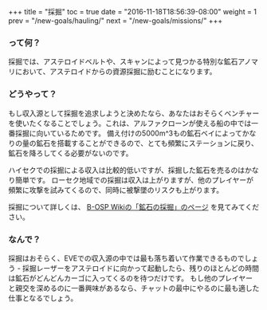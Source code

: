+++
title = "採掘"
toc = true
date = "2016-11-18T18:56:39-08:00"
weight = 1
prev = "/new-goals/hauling/"
next = "/new-goals/missions/"
+++

### って何？

採掘では、アステロイドベルトや、スキャンによって見つかる特別な鉱石アノマリにおいて、アステロイドからの資源採掘に励むことになります。

### どうやって？

もし収入源として採掘を追求しようと決めたなら、あなたはおそらくベンチャーを使いたくなることでしょう。これは、アルファクローンが使える船の中では一番採掘に向いているためです。 備え付けの5000m^3もの鉱石ベイによってかなりの量の鉱石を搭載することができるので、とても頻繁にステーションに戻り、鉱石を降ろしてくる必要がないのです。

ハイセクでの採掘による収入は比較的低いですが、採掘した鉱石を売るのはかなり簡単です。 ローセク地域での採掘は収入は上がりますが、他のプレイヤーが頻繁に攻撃を試みてくるので、同時に被撃墜のリスクも上がります。

採掘について詳しくは、 [B-OSP Wikiの「鉱石の採掘」のページ](http://seesaawiki.jp/eveonline_b-osp_wiki/d/%B9%DB%C0%D0%A4%CE%BA%CE%B7%A1) を見てみてください。

### なんで？

採掘はおそらく、EVEでの収入源の中では最も落ち着いて作業できるものでしょう - 採掘レーザーをアステロイドに向かって起動したら、残りのほとんどの時間は鉱石がどんどんカーゴに入ってくるのを待つだけです。 もし他のプレイヤーと親交を深めるのに一番興味があるなら、チャットの最中にやるのに最も適した仕事となるでしょう。